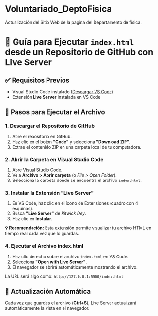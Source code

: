 # Voluntariado_DeptoFisica
Actualización del Sitio Web de la pagina del Departamento de fisica.
<title>Guía para Ejecutar index.html con Live Server</title>
</head>
<body>
  <h1>🚀 Guía para Ejecutar <code>index.html</code> desde un Repositorio de GitHub con Live Server</h1>

  <h2>✅ Requisitos Previos</h2>
  <ul>
    <li>Visual Studio Code instalado (<a href="https://code.visualstudio.com/">Descargar VS Code</a>)</li>
    <li>Extensión <strong>Live Server</strong> instalada en VS Code</li>
  </ul>

  <h2>🔧 Pasos para Ejecutar el Archivo</h2>

  <h3>1. Descargar el Repositorio de GitHub</h3>
  <ol>
    <li>Abre el repositorio en GitHub.</li>
    <li>Haz clic en el botón <strong>"Code"</strong> y selecciona <strong>"Download ZIP"</strong>.</li>
    <li>Extrae el contenido ZIP en una carpeta local de tu computadora.</li>
  </ol>

  <h3>2. Abrir la Carpeta en Visual Studio Code</h3>
  <ol>
    <li>Abre Visual Studio Code.</li>
    <li>Ve a <strong>Archivo &gt; Abrir carpeta</strong> (o <em>File &gt; Open Folder</em>).</li>
    <li>Selecciona la carpeta donde se encuentra el archivo <code>index.html</code>.</li>
  </ol>

  <h3>3. Instalar la Extensión "Live Server"</h3>
  <ol>
    <li>En VS Code, haz clic en el ícono de Extensiones (cuadro con 4 esquinas).</li>
    <li>Busca <strong>"Live Server"</strong> de <em>Ritwick Dey</em>.</li>
    <li>Haz clic en <strong>Instalar</strong>.</li>
  </ol>
  <p><strong>💡 Recomendación:</strong> Esta extensión permite visualizar tu archivo HTML en tiempo real cada vez que lo guardas.</p>

  <h3>4. Ejecutar el Archivo index.html</h3>
  <ol>
    <li>Haz clic derecho sobre el archivo <code>index.html</code> en VS Code.</li>
    <li>Selecciona <strong>"Open with Live Server"</strong>.</li>
    <li>El navegador se abrirá automáticamente mostrando el archivo.</li>
  </ol>

  <p>La URL será algo como: <code>http://127.0.0.1:5500/index.html</code></p>

  <h2>🔄 Actualización Automática</h2>
  <p>Cada vez que guardes el archivo (<strong>Ctrl+S</strong>), Live Server actualizará automáticamente la vista en el navegador.</p>

</body>
